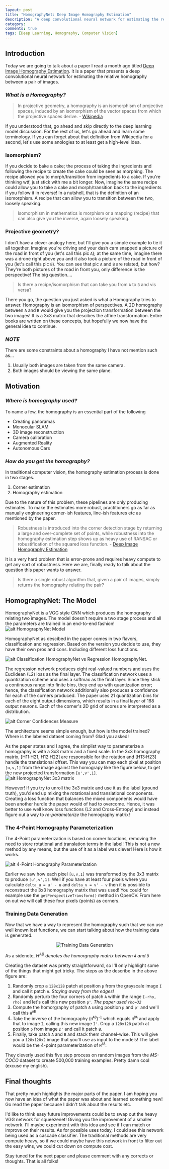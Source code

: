 ```yaml
---
layout: post
title: "HomographyNet: Deep Image Homography Estimation"
description: "A deep convolutional neural network for estimating the relative homography between a pair of images."
category: 
comments: true
tags: [Deep Learning, Homography, Computer Vision]
---
```


## Introduction

Today we are going to talk about a paper I read a month ago titled [Deep Image Homography Estimation](https://arxiv.org/abs/1606.03798). It is a paper that presents a deep convolutional neural network for estimating the relative homography between a pair of images.

### _What is a Homography?_

> In projective geometry, a homography is an isomorphism of projective spaces, induced by an isomorphism of the vector spaces from which the projective spaces derive. - [Wikipedia](https://en.wikipedia.org/wiki/Homography)

If you understood that, go ahead and skip directly to the deep learning model discussion. For the rest of us, let's go ahead and learn some terminology. If you can forget about that definition from Wikipedia for a second, let's use some anologies to at least get a high-level idea.

### Isomorphism?
If you decide to bake a cake; the process of taking the ingredients and following the recipe to create the cake could be seen as morphing. The recipe allowed you to morph/transition from ingredients to a cake. If you're thinking wtf, just stick with me a bit longer. Now, imagine the same recipe could allow you to take a cake and morph/transition back to the ingredients if you follow it in reverse! In a nutshell, that is the definition of an isomorphism. A recipe that can allow you to transition between the two, loosely speaking. 

> Isomorphism in mathematics is morphism or a mapping (recipe) that can also give you the inverse, again loosely speaking.

### Projective geometry?
I don't have a clever analogy here, but I'll give you a simple example to tie it all together. Imagine you're driving and your dash cam snapped a picture of the road in front of you (let's call this pic `A`); at the same time, imagine there was a drone right above you and it also took a picture of the road in front of you (let's call this pic `B`). You can see that pic `A` and `B` are related, but how? They're both pictures of the road in front you, only difference is the perspective! The big question....

>Is there a recipe/isomorphism that can take you from `A` to `B` and vis versa?

There you go, the question you just asked is what a Homography tries to answer. Homography is an isomorphism of perspectives. A 2D homography between `A` and `B` would give you the projection transformation between the two images! It is a 3x3 matrix that descibes the affine transformation. Entire books are written on these concepts, but hopefully we now have the general idea to continue.

### _NOTE_
There are some constraints about a homography I have not mention such as...

1. Usually both images are taken from the same camera.
2. Both images should be viewing the same plane. 

## Motivation

### _Where is homography used?_

To name a few, the homography is an essential part of the following

* Creating panoramas
* Monocular SLAM
* 3D image reconstruction
* Camera calibration 
* Augmented Reality
* Autonomous Cars

### _How do you get the homography?_

In traditional computer vision, the homography estimation process is done in two stages.

1. Corner estimation
2. Homography estimation

Due to the nature of this problem, these pipelines are only producing estimates. To make the estimates more robust, practitioners go as far as manually engineering corner-ish features, line-ish features etc as mentioned by the paper.

> Robustness is introduced into the corner detection stage by returning a large and over-complete set of points, while robustness into the homography estimation step shows up as heavy use of RANSAC or robustification of the squared loss function. - [Deep Image Homography Estimation](https://arxiv.org/abs/1606.03798)

It is a very hard problem that is error-prone and requires heavy compute to get any sort of robustness. Here we are, finally ready to talk about the question this paper wants to answer.

>Is there a single robust algorithm that, given a pair of images, simply returns the homography relating the pair?

[//]: # (Image References)
[image1]: /public/img/hn/homographynet.png
[image2]: /public/img/hn/results.png
[image3]: /public/img/hn/classificationconfidence.png
[image4]: /public/img/hn/twoheads.png
[image5]: /public/img/hn/homographymatrix.png
[image6]: /public/img/hn/4point.png

## HomographyNet: The Model

HomographyNet is a VGG style CNN which produces the homography relating two images. The model doesn't require a two stage process and all the parameters are trained in an end-to-end fashion!  
![alt HomographyNet Model][image1]

HomographyNet as descibed in the paper comes in two flavors, classification and regression. Based on the version you decide to use, they have their own pros and cons. Including different loss functions.

![alt Classification HomographyNet vs Regression HomographyNet.][image4]

The regression network produces eight real-valued numbers and uses the Euclidean (L2) loss as the final layer. The classification network uses a quantization scheme and uses a softmax as the final layer. Since they stick a continuous range into finite bins, they end up with quantization error; hence, the classification network additionally also produces a confidence for each of the corners produced. The paper uses 21 quantization bins for each of the eight output dimensions, which results in a final layer of 168 output neurons. Each of the corner's 2D grid of scores are interpreted as a distribution.

![alt Corner Confidences Measure][image3]

The architecture seems simple enough, but how is the model trained? Where is the labeled dataset coming from? Glad you asked! 

As the paper states and I agree, the simplist way to parameterize a homography is with a 3x3 matrix and a fixed scale. In the 3x3 homography matrix, [H11:H21, H12:H22] are responsible for the rotation and [H13:H23] handle the translational offset. This way you can map each pixel at position `[u,v,1]` from the image against the homograpy like the figure below, to get the new projected transformation `[u',v',1]`.  
![alt HomographyNet 3x3 matrix][image5]

However! If you try to unroll the 3x3 matrix and use it as the label (ground truth), you'd end up mixing the rotational and translational components. Creating a loss function that balances the mixed components would have been another hurdle the paper would of had to overcome. Hence, it was better to use well know loss functions (L2 and Cross-Entropy) and instead figure out a way to _re-parameterize_ the homography matrix!

### The 4-Point Homography Parameterization

The 4-Point parameterization is based on corner locations, removing the need to store rotational and translation terms in the label! This is not a new method by any means, but the use of it as a label was clever! Here is how it works.

![alt 4-Point Homography Parameterization][image6]

Earlier we saw how each pixel `[u,v,1]` was transformed by the 3x3 matrix to produce `[u',v',1]`.
Well if you have at least four pixels where you calculate `delta_u = u' - u` and `delta_v = v' - v`
then it is possible to reconstruct the 3x3 homography matrix that was used! You could for example use the `getPerspectiveTransform()` method in OpenCV. From here on out we will call these four pixels (points) as corners.


### Training Data Generation

Now that we have a way to represent the homography such that we can use well known lost functions, we can start talking about how the training data is generated. 
<p align="center">
    <img src='/public/img/hn/datagen.png' alt='Training Data Generation' />
</p>

As a sidenote, _H<sup>AB</sup> denotes the homorgraphy matrix between `A` and `B`_

Creating the dataset was pretty straightforward, so I'll only highlight some of the things that might get tricky. The steps as the describe in the above figure are:

1. Randomly crop a `128x128` patch at position `p` from the grayscale image `I` and call it patch `A`. _Staying away from the edges!_
2. Randomly perturb the four corners of patch `A` within the range `[-rho, rho]` and let's call this new position `p'`. _The paper used `rho=32`_
3. Compute the homorgraphy of patch `A` using position `p` and `p'` and we'll call this `H`<sup>`AB`</sup>
4. Take the inverse of the homography (`H`<sup>`AB`</sup>)<sup>`-1`</sup> which equals `H`<sup>`BA`</sup> and apply that to image `I`, calling this new image `I'`. Crop a `128x128` patch at position `p` from image **_`I'`_** and call it patch `B`. 
5. Finally, take patch `A` and `B` and stack them channel-wise. This will give you a `128x128x2` image that you'll use as input to the models! The label would be the 4-point parameterization of `H`<sup>`AB`</sup>.

They cleverly used this five step process on random images from the _MS-COCO_ dataset to create 500,000 training examples. Pretty damn cool (excuse my english).

## Final thoughts

That pretty much highlights the major parts of the paper. I am hoping you now have an idea of what the paper was about and learned something new! Go read the paper because I didn't talk about the results etc.

I'd like to think easy future improvements could be to swap out the heavy VGG network for squeezenet! Giving you the improvement of a smaller network. I'll maybe experiment with this idea and see if I can match or improve on their results. As for possible uses today, I could see this network being used as a cascade classifier. The traditional methods are very compute heavy, so if we could maybe have this network in front to filter out the easy wins, we could cut down on compute cost. 

Stay tuned for the next paper and please comment with any corrects or thoughts. That is all folks! 